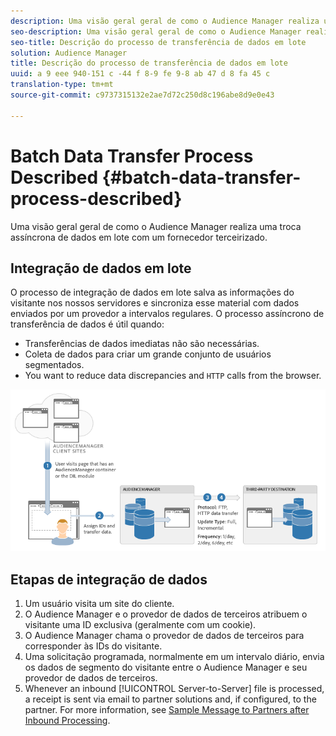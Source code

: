 ```yaml
---
description: Uma visão geral geral de como o Audience Manager realiza uma troca assíncrona de dados em lote com um fornecedor terceirizado.
seo-description: Uma visão geral geral de como o Audience Manager realiza uma troca assíncrona de dados em lote com um fornecedor terceirizado.
seo-title: Descrição do processo de transferência de dados em lote
solution: Audience Manager
title: Descrição do processo de transferência de dados em lote
uuid: a 9 eee 940-151 c -44 f 8-9 fe 9-8 ab 47 d 8 fa 45 c
translation-type: tm+mt
source-git-commit: c9737315132e2ae7d72c250d8c196abe8d9e0e43

---
```



# Batch Data Transfer Process Described {#batch-data-transfer-process-described}

Uma visão geral geral de como o Audience Manager realiza uma troca assíncrona de dados em lote com um fornecedor terceirizado.

## Integração de dados em lote

<!-- c_async.xml -->

O processo de integração de dados em lote salva as informações do visitante nos nossos servidores e sincroniza esse material com dados enviados por um provedor a intervalos regulares. O processo assíncrono de transferência de dados é útil quando:

* Transferências de dados imediatas não são necessárias.
* Coleta de dados para criar um grande conjunto de usuários segmentados.
* You want to reduce data discrepancies and `HTTP` calls from the browser.

![](assets/s2s_70.png)

## Etapas de integração de dados

1. Um usuário visita um site do cliente.
1. O Audience Manager e o provedor de dados de terceiros atribuem o visitante uma ID exclusiva (geralmente com um cookie).
1. O Audience Manager chama o provedor de dados de terceiros para corresponder às IDs do visitante.
1. Uma solicitação programada, normalmente em um intervalo diário, envia os dados de segmento do visitante entre o Audience Manager e seu provedor de dados de terceiros.
1. Whenever an inbound [!UICONTROL Server-to-Server] file is processed, a receipt is sent via email to partner solutions and, if configured, to the partner. For more information, see [Sample Message to Partners after Inbound Processing](../../../integration/sending-audience-data/batch-data-transfer-explained/inbound-receipt-message.md).